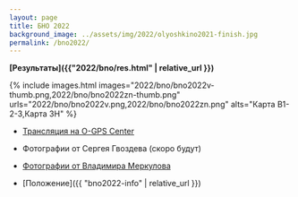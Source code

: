 ```yaml
---
layout: page
title: БНО 2022
background_image: ../assets/img/2022/olyoshkino2021-finish.jpg
permalink: /bno2022/
---
```


**[Результаты]({{"2022/bno/res.html" | relative_url }})**

{% include images.html
    images="2022/bno/bno2022v-thumb.png,2022/bno/bno2022zn-thumb.png"
    urls="2022/bno/bno2022v.png,2022/bno/bno2022zn.png"
    alts="Карта В1-2-3,Карта ЗН" %}

* [Трансляция на O-GPS Center](https://viewer.o-gps-center.ru/viewer/event/14604/)

* Фотографии от Сергея Гвоздева (скоро будут)

* [Фотографии от Владимира Меркулова](https://disk.yandex.ru/d/Dp_dcPTp36Hskw)

* [Положение]({{ "bno2022-info" | relative_url }})
